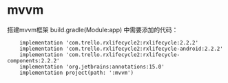 # mvvm
搭建mvvm框架
build.gradle(Module:app)
中需要添加的代码：
```
    implementation 'com.trello.rxlifecycle2:rxlifecycle:2.2.2'
    implementation 'com.trello.rxlifecycle2:rxlifecycle-android:2.2.2'
    implementation 'com.trello.rxlifecycle2:rxlifecycle-components:2.2.2'
    implementation 'org.jetbrains:annotations:15.0'
    implementation project(path: ':mvvm')

```
